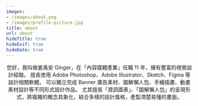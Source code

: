 ```yaml
---
images:
- /images/about.png
- /images/profile-picture.jpg
title: about
url: about
hideTitle: true
hideExif: true
hideDate: true
---
```



<div align="center">

 <p>
 您好，我叫做姜禹安 Ginger，在「內容媒體產業」任職 11 年，擁有豐富的視覺設計經驗。
 擅長使用 Adobe Photoshop、Adobe Illustrator、Sketch、Figma 等設計相關軟體。
 可以獨立完成 Banner 廣告素材、圖解懶人包、手繪插畫、動畫素材設計等不同形式設計作品。
 尤其擅長「資訊圖表」、「圖解懶人包」的呈現形式，將複雜的概念具象化，結合多樣的設計風格，產製清楚易懂的畫面。
 </p>
</div>
<!-- 
### Features

- **Configurable** features.

- **Multiple images** support.

- Clean, fresh, **minimalist**.

- Integrated **lazy load**.

- Automatically creates **resized** thumbnails.

- Shows **exif** if it exists.

### Installation

1. Install Hugo.

2. Create a new site.  

 ```shell
 hugo new site yoursite
 ```  

 ```shell
 cd yoursite

 ```  

3. Remove default config file.  

 ```shell
 rm hugo.toml
 ```

 If you use an older version of Hugo ([< v0.110.0](https://github.com/gohugoio/hugo/issues/8979)), your config might be called differently:

 ```shell
 rm config.toml
 ```

4. Submodule the theme.  

 ```shell
 git init
 ```  

 ```shell
 git submodule add --depth=1 <https://github.com/boratanrikulu/eternity.git> themes/eternity

 ```  

5. Create config.yaml;  
 Apply (1) or (2).  

1. Use the example project (recommended).  
  Copy all files from the example project.  

  ```shell
  cp -r ./themes/eternity/example/eternity.bora.sh/* .
  ```  

 2. Use empty content.  
  Copy example config.  

  ```shell
  cp ./themes/eternity/config.example.yaml ./config.yaml
  ```  

6. Start the server.

 ```shell
 hugo serve --port 1313
 ```  

7. Go to [localhost:1313](http://localhost:1313).

### Upgrade

To get last updates, just git pull.

```shell
cd themes/eternity && git pull && cd -
```

### Usage of Posts

[**Go to posts documentation.**](https://github.com/boratanrikulu/eternity/tree/main/doc/posts.md)

### Usage of Config.yaml

[**Go to config documentation.**](https://github.com/boratanrikulu/eternity/tree/main/doc/config.md)

### Editing Style

[**Go to style documentation.**](https://github.com/boratanrikulu/eternity/tree/main/doc/style.md)

### Contact

If you need to contact us for any reason; create an [**issue**](https://github.com/boratanrikulu/eternity/issues/new) or send a mail to [**eternity@bora.sh**](mailto:eternity@bora.sh). -->
